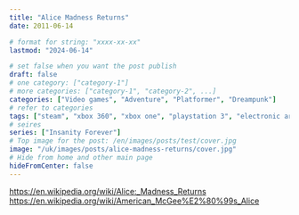 ```yaml
---
title: "Alice Madness Returns"
date: 2011-06-14

# format for string: "xxxx-xx-xx"
lastmod: "2024-06-14"

# set false when you want the post publish
draft: false
# one category: ["category-1"]
# more categories: ["category-1", "category-2", ...]
categories: ["Video games", "Adventure", "Platformer", "Dreampunk"]
# refer to categories
tags: ["steam", "xbox 360", "xbox one", "playstation 3", "electronic arts", "spicy horse", "madness", "houses of sorrow", "wonderland", "charles lutwidge dodgson"]
# seires
series: ["Insanity Forever"]
# Top image for the post: /en/images/posts/test/cover.jpg
image: "/uk/images/posts/alice-madness-returns/cover.jpg"
# Hide from home and other main page
hideFromCenter: false
---
```

https://en.wikipedia.org/wiki/Alice:_Madness_Returns
https://en.wikipedia.org/wiki/American_McGee%E2%80%99s_Alice
<!--more-->
